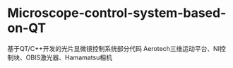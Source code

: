 # Microscope-control-system-based-on-QT
基于QT/C++开发的光片显微镜控制系统部分代码
Aerotech三维运动平台、NI控制块、OBIS激光器、Hamamatsu相机

